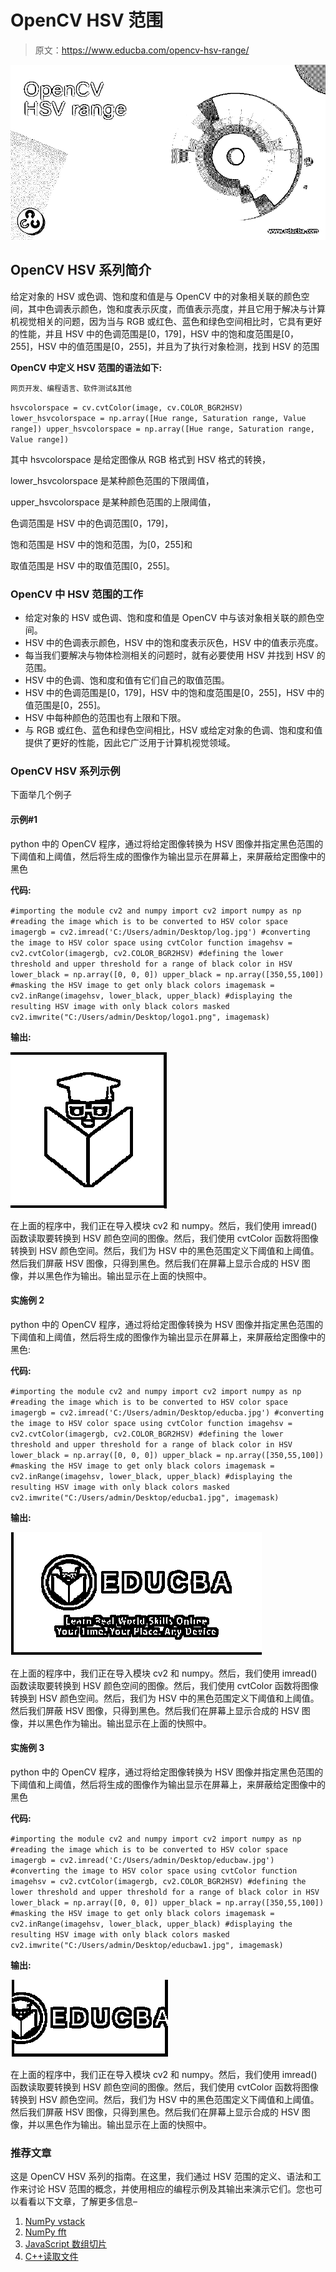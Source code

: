 # OpenCV HSV 范围

> 原文：<https://www.educba.com/opencv-hsv-range/>

![OpenCV HSV range](img/1d2a00126f79f87620d461cc4a42a4c3.png)



## OpenCV HSV 系列简介

给定对象的 HSV 或色调、饱和度和值是与 OpenCV 中的对象相关联的颜色空间，其中色调表示颜色，饱和度表示灰度，而值表示亮度，并且它用于解决与计算机视觉相关的问题，因为当与 RGB 或红色、蓝色和绿色空间相比时，它具有更好的性能，并且 HSV 中的色调范围是[0，179]，HSV 中的饱和度范围是[0，255]，HSV 中的值范围是[0，255]，并且为了执行对象检测，找到 HSV 的范围

**OpenCV 中定义 HSV 范围的语法如下:**

<small>网页开发、编程语言、软件测试&其他</small>

`hsvcolorspace = cv.cvtColor(image, cv.COLOR_BGR2HSV)
lower_hsvcolorspace = np.array([Hue range, Saturation range, Value range])
upper_hsvcolorspace = np.array([Hue range, Saturation range, Value range])`

其中 hsvcolorspace 是给定图像从 RGB 格式到 HSV 格式的转换，

lower_hsvcolorspace 是某种颜色范围的下限阈值，

upper_hsvcolorspace 是某种颜色范围的上限阈值，

色调范围是 HSV 中的色调范围[0，179]，

饱和范围是 HSV 中的饱和范围，为[0，255]和

取值范围是 HSV 中的取值范围[0，255]。

### OpenCV 中 HSV 范围的工作

*   给定对象的 HSV 或色调、饱和度和值是 OpenCV 中与该对象相关联的颜色空间。
*   HSV 中的色调表示颜色，HSV 中的饱和度表示灰色，HSV 中的值表示亮度。
*   每当我们要解决与物体检测相关的问题时，就有必要使用 HSV 并找到 HSV 的范围。
*   HSV 中的色调、饱和度和值有它们自己的取值范围。
*   HSV 中的色调范围是[0，179]，HSV 中的饱和度范围是[0，255]，HSV 中的值范围是[0，255]。
*   HSV 中每种颜色的范围也有上限和下限。
*   与 RGB 或红色、蓝色和绿色空间相比，HSV 或给定对象的色调、饱和度和值提供了更好的性能，因此它广泛用于计算机视觉领域。

### OpenCV HSV 系列示例

下面举几个例子

#### 示例#1

python 中的 OpenCV 程序，通过将给定图像转换为 HSV 图像并指定黑色范围的下阈值和上阈值，然后将生成的图像作为输出显示在屏幕上，来屏蔽给定图像中的黑色

**代码:**

`#importing the module cv2 and numpy
import cv2
import numpy as np
#reading the image which is to be converted to HSV color space
imagergb = cv2.imread('C:/Users/admin/Desktop/log.jpg')
#converting the image to HSV color space using cvtColor function
imagehsv = cv2.cvtColor(imagergb, cv2.COLOR_BGR2HSV)
#defining the lower threshold and upper threshold for a range of black color in HSV
lower_black = np.array([0, 0, 0])
upper_black = np.array([350,55,100])
#masking the HSV image to get only black colors
imagemask = cv2.inRange(imagehsv, lower_black, upper_black)
#displaying the resulting HSV image with only black colors masked
cv2.imwrite("C:/Users/admin/Desktop/logo1.png", imagemask)`

**输出:**

![OpenCV HSV range output 1](img/4b8a1b317017f308f94891174d79b662.png)



在上面的程序中，我们正在导入模块 cv2 和 numpy。然后，我们使用 imread()函数读取要转换到 HSV 颜色空间的图像。然后，我们使用 cvtColor 函数将图像转换到 HSV 颜色空间。然后，我们为 HSV 中的黑色范围定义下阈值和上阈值。然后我们屏蔽 HSV 图像，只得到黑色。然后我们在屏幕上显示合成的 HSV 图像，并以黑色作为输出。输出显示在上面的快照中。

#### 实施例 2

python 中的 OpenCV 程序，通过将给定图像转换为 HSV 图像并指定黑色范围的下阈值和上阈值，然后将生成的图像作为输出显示在屏幕上，来屏蔽给定图像中的黑色:

**代码:**

`#importing the module cv2 and numpy
import cv2
import numpy as np
#reading the image which is to be converted to HSV color space
imagergb = cv2.imread('C:/Users/admin/Desktop/educba.jpg')
#converting the image to HSV color space using cvtColor function
imagehsv = cv2.cvtColor(imagergb, cv2.COLOR_BGR2HSV)
#defining the lower threshold and upper threshold for a range of black color in HSV
lower_black = np.array([0, 0, 0])
upper_black = np.array([350,55,100])
#masking the HSV image to get only black colors
imagemask = cv2.inRange(imagehsv, lower_black, upper_black)
#displaying the resulting HSV image with only black colors masked
cv2.imwrite("C:/Users/admin/Desktop/educba1.jpg", imagemask)`

**输出:**

![OpenCV HSV range output 2](img/38f94a8d9d430a71db26debde17400d4.png)



在上面的程序中，我们正在导入模块 cv2 和 numpy。然后，我们使用 imread()函数读取要转换到 HSV 颜色空间的图像。然后，我们使用 cvtColor 函数将图像转换到 HSV 颜色空间。然后，我们为 HSV 中的黑色范围定义下阈值和上阈值。然后我们屏蔽 HSV 图像，只得到黑色。然后我们在屏幕上显示合成的 HSV 图像，并以黑色作为输出。输出显示在上面的快照中。

#### 实施例 3

python 中的 OpenCV 程序，通过将给定图像转换为 HSV 图像并指定黑色范围的下阈值和上阈值，然后将生成的图像作为输出显示在屏幕上，来屏蔽给定图像中的黑色

**代码:**

`#importing the module cv2 and numpy
import cv2
import numpy as np
#reading the image which is to be converted to HSV color space
imagergb = cv2.imread('C:/Users/admin/Desktop/educbaw.jpg')
#converting the image to HSV color space using cvtColor function
imagehsv = cv2.cvtColor(imagergb, cv2.COLOR_BGR2HSV)
#defining the lower threshold and upper threshold for a range of black color in HSV
lower_black = np.array([0, 0, 0])
upper_black = np.array([350,55,100])
#masking the HSV image to get only black colors
imagemask = cv2.inRange(imagehsv, lower_black, upper_black)
#displaying the resulting HSV image with only black colors masked
cv2.imwrite("C:/Users/admin/Desktop/educbaw1.jpg", imagemask)`

**输出:**

![output 3](img/824181dde29ee1d50f32d12a8e500f7c.png)



在上面的程序中，我们正在导入模块 cv2 和 numpy。然后，我们使用 imread()函数读取要转换到 HSV 颜色空间的图像。然后，我们使用 cvtColor 函数将图像转换到 HSV 颜色空间。然后，我们为 HSV 中的黑色范围定义下阈值和上阈值。然后我们屏蔽 HSV 图像，只得到黑色。然后我们在屏幕上显示合成的 HSV 图像，并以黑色作为输出。输出显示在上面的快照中。

### 推荐文章

这是 OpenCV HSV 系列的指南。在这里，我们通过 HSV 范围的定义、语法和工作来讨论 HSV 范围的概念，并使用相应的编程示例及其输出来演示它们。您也可以看看以下文章，了解更多信息–

1.  [NumPy vstack](https://www.educba.com/numpy-vstack/)
2.  [NumPy fft](https://www.educba.com/numpy-fft/)
3.  [JavaScript 数组切片](https://www.educba.com/javascript-array-slice/)
4.  [C++读取文件](https://www.educba.com/c-plus-plus-read-file/)





